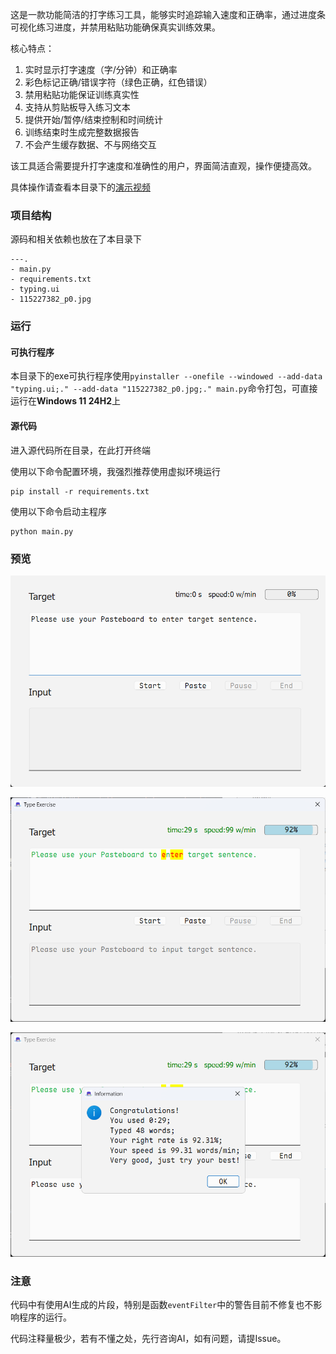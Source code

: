 这是一款功能简洁的打字练习工具，能够实时追踪输入速度和正确率，通过进度条可视化练习进度，并禁用粘贴功能确保真实训练效果。

核心特点：

1. 实时显示打字速度（字/分钟）和正确率
2. 彩色标记正确/错误字符（绿色正确，红色错误）
3. 禁用粘贴功能保证训练真实性
4. 支持从剪贴板导入练习文本
5. 提供开始/暂停/结束控制和时间统计
6. 训练结束时生成完整数据报告
7. 不会产生缓存数据、不与网络交互

该工具适合需要提升打字速度和准确性的用户，界面简洁直观，操作便捷高效。

具体操作请查看本目录下的[演示视频](2025-07-17_10-27-46.mp4)

### 项目结构

源码和相关依赖也放在了本目录下

```shell
---.
- main.py
- requirements.txt
- typing.ui
- 115227382_p0.jpg
```

### 运行

#### 可执行程序

本目录下的exe可执行程序使用`pyinstaller --onefile --windowed --add-data "typing.ui;." --add-data "115227382_p0.jpg;." main.py`命令打包，可直接运行在**Windows 11 24H2**上

#### 源代码

进入源代码所在目录，在此打开终端

使用以下命令配置环境，我强烈推荐使用虚拟环境运行

```shell
pip install -r requirements.txt
```

使用以下命令启动主程序

```shell
python main.py
```

### 预览

![界面](assets/image.png)

![运行中](assets/image-2.png)

![结果](assets/image-1.png)


### 注意
代码中有使用AI生成的片段，特别是函数`eventFilter`中的警告目前不修复也不影响程序的运行。

代码注释量极少，若有不懂之处，先行咨询AI，如有问题，请提Issue。
